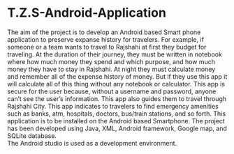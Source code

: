 # T.Z.S-Android-Application

The aim of the project is to develop an Android based Smart phone application to preserve
expanse history for travelers. For example, if someone or a team wants to travel to Rajshahi at
first they budget for traveling. At the duration of their journey, they must be written in notebook where
how much money they spend and which purpose, and how much money they have to stay in
Rajshahi. At night they must calculate money and remember all of the expense history of money.
But if they use this app it will calculate all of this thing without any notebook or calculator. This
app is secure for the user because, without a username and password, anyone can’t see the user’s
information. This app also guides them to travel through Rajshahi City. This app indicates to 
travelers to find emergency amenities such as banks, atm, hospitals, doctors, bus/train stations, and so
forth. This application is to be installed on the Android based Smartphone. The project has been
developed using Java, XML, Android framework, Google map, and SQLite database.  
The Android studio is used as a  development environment.
